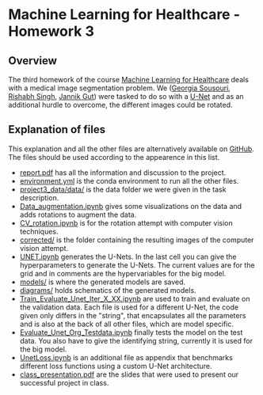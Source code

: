 # Machine Learning for Healthcare - Homework 3
## Overview
The third homework of the course [Machine Learning for Healthcare](https://bmi.inf.ethz.ch/teaching/261-5120-00l-machine-learning-for-health-care-spring-2020/) deals with a medical image segmentation problem. We ([Georgia Sousouri](https://github.com/GeorgiaSou), [Rishabh Singh](https://github.com/Rishabh-eth), [Jannik Gut](https://github.com/rostro36))  were tasked to do so with a [U-Net](https://lmb.informatik.uni-freiburg.de/people/ronneber/u-net/) and as an additional hurdle to overcome, the different images could be rotated.

## Explanation of files
This explanation and all the other files are alternatively available on [GitHub](https://github.com/rostro36/ML4HC-HW3). The files should be used according to the appearence in this list.
- [report.pdf](https://github.com/rostro36/ML4HC-HW3/blob/master/report.pdf) has all the information and discussion to the project.
- [environment.yml](https://github.com/rostro36/ML4HC-HW3/blob/master/environment.yml) is the conda environment to run all the other files.
- [project3\_data/data/](https://github.com/rostro36/ML4HC-HW3/tree/master/project3_data/data) is the data folder we were given in the task description.
- [Data_augmentation.ipynb](https://github.com/rostro36/ML4HC-HW3/blob/master/Data_augmentation.ipynb) gives some visualizations on the data and adds rotations to augment the data. 
- [CV\_rotation.ipynb](https://github.com/rostro36/ML4HC-HW3/blob/master/CV_rotation.ipynb) is for the rotation attempt with computer vision techniques.
- [corrected/](https://github.com/rostro36/ML4HC-HW3/tree/master/corrected) is the folder containing the resulting images of the computer vision attempt.
- [UNET.ipynb](https://github.com/rostro36/ML4HC-HW3/blob/master/UNET.ipynb) generates the U-Nets. In the last cell you can give the hyperparameters to generate the U-Nets. The current values are for the grid and in comments are the hypervariables for the big model.
- [models/](https://github.com/rostro36/ML4HC-HW3/tree/master/models) is where the generated models are saved.
- [diagrams/](https://github.com/rostro36/ML4HC-HW3/tree/master/diagrams) holds schematics of the generated models.
- [Train_Evaluate_Unet_Iter_X_XX.ipynb](https://github.com/rostro36/ML4HC-HW3/blob/master/Train_Evaluate_Unet_Iter_1_nw.ipynb) are used to train and evaluate on the validation data. Each file is used for a different U-Net, the code given only differs in the "string", that encapsulates all the parameters and is also at the back of all other files, which are model specific.
- [Evaluate_Unet_Org_Testdata.ipynb](https://github.com/rostro36/ML4HC-HW3/blob/master/Evaluate_Unet_Org_Testdata.ipynb) finally tests the model on the test data. You also have to give the identifying string, currently it is used for the big model.
- [UnetLoss.ipynb](https://github.com/rostro36/ML4HC-HW3/blob/master/UnetLoss.ipynb) is an additional file as appendix that benchmarks different loss functions using a custom U-Net architecture.
- [class_presentation.pdf](https://github.com/rostro36/ML4HC-HW3/blob/master/class_presentation.pdf) are the slides that were used to present our successful project in class.
